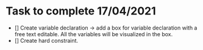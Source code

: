 # Task to complete 17/04/2021

+ [] Create variable declaration -> add a box for variable declaration with a free text editable.
All the variables will be visualized in the box. 
+ [] Create hard constraint. 